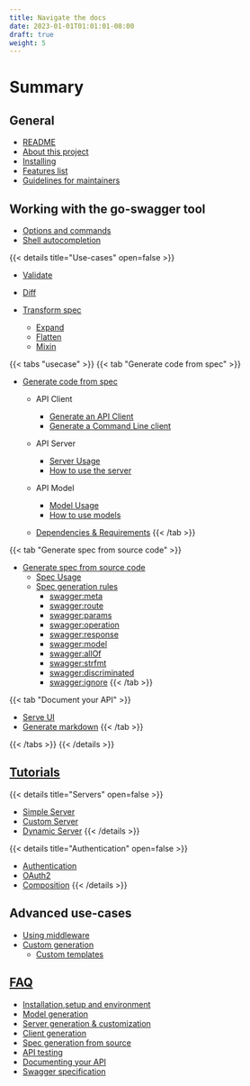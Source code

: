 ```yaml
---
title: Navigate the docs
date: 2023-01-01T01:01:01-08:00
draft: true
weight: 5
---
```

# Summary

## General
  - [README](_index.md)
  - [About this project](about.md)
  - [Installing](install.md)
  - [Features list](features.md)
  - [Guidelines for maintainers](guidelines/_index.md)

## Working with the go-swagger tool
  - [Options and commands](usage/swagger.md)
  - [Shell autocompletion](cli_helpers.md)

{{< details title="Use-cases" open=false >}}
  - [Validate](usage/validate.md)
  - [Diff](usage/diff.md)

  - [Transform spec](reference/transform.md)
    - [Expand](usage/expand.md)
    - [Flatten](usage/flatten.md)
    - [Mixin](usage/mixin.md)

{{< tabs "usecase" >}}
{{< tab "Generate code from spec" >}}
  - [Generate code from spec](generate/_index.md)
    - API Client
      - [Generate an API Client](generate/client.md)
      - [Generate a Command Line client](generate/cli.md)

    - API Server
      - [Server Usage](generate/server.md)
      - [How to use the server](reference/server.md)

    - API Model
      - [Model Usage](generate/model.md)
      - [How to use models](reference/models/_index.md)

    - [Dependencies & Requirements](generate/requirements.md)
{{< /tab >}}

{{< tab "Generate spec from source code" >}}
  - [Generate spec from source code](generate-spec/_index.md)
      - [Spec Usage](generate/spec.md)
      - [Spec generation rules](generate-spec/spec/tags.md)
        - [swagger:meta](generate-spec/spec/tags/meta.md)
        - [swagger:route](generate-spec/spec/tags/route.md)
        - [swagger:params](generate-spec/spec/tags/params.md)
        - [swagger:operation](generate-spec/spec/tags/operation.md)
        - [swagger:response](generate-spec/spec/tags/response.md)
        - [swagger:model](generate-spec/spec/tags/model.md)
        - [swagger:allOf](generate-spec/spec/tags/allOf.md)
        - [swagger:strfmt](generate-spec/spec/tags/strfmt.md)
        - [swagger:discriminated](generate-spec/spec/tags/discriminated.md)
        - [swagger:ignore](generate-spec/spec/tags/ignore.md)
{{< /tab >}}

{{< tab "Document your API" >}}
  - [Serve UI](usage/serve_ui.md)
  - [Generate markdown](usage/markdown.md)
{{< /tab >}}

{{< /tabs >}}
{{< /details >}}

## [Tutorials](tutorial/_index.md)

{{< details title="Servers" open=false >}}
  - [Simple Server](tutorial/todo-list.md)
  - [Custom Server](tutorial/custom-server.md)
  - [Dynamic Server](tutorial/dynamic.md)
{{< /details >}}

{{< details title="Authentication" open=false >}}
  - [Authentication](tutorial/authentication.md)
  - [OAuth2](tutorial/oauth2.md)
  - [Composition](tutorial/composed-auth.md)
{{< /details >}}
    
## Advanced use-cases

- [Using middleware](reference/middleware.md)
- [Custom generation](reference/templates/template_layout.md)
  - [Custom templates](reference/templates/templates.md)

## [FAQ](faq/_index.md)
  - [Installation,setup and environment](faq/faq_setup.md)
  - [Model generation](faq/faq_model.md)
  - [Server generation & customization](faq/faq_server.md)
  - [Client generation](faq/faq_client.md)
  - [Spec generation from source](faq/faq_spec.md)
  - [API testing](faq/faq_testing.md)
  - [Documenting your API](faq/faq_documenting.md)
  - [Swagger specification](faq/faq_swagger.md)
